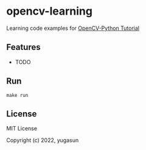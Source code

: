 # opencv-learning

Learning code examples for [OpenCV-Python Tutorial](https://github.com/CodecWang/opencv-python-tutorial)

## Features

-   TODO

## Run

```shell
make run
```

## License

MIT License

Copyright (c) 2022, yugasun
